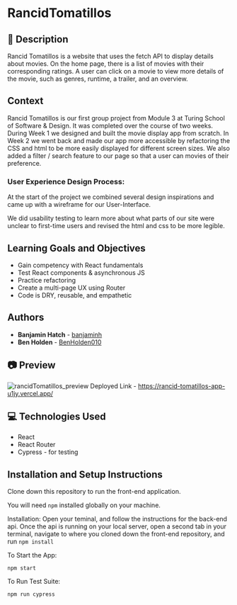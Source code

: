 # RancidTomatillos
## 📝 Description
Rancid Tomatillos is a website that uses the fetch API to display details about movies.  On the home page, there is a list of movies with their corresponding ratings.  A user can click on a movie to view more details of the movie, such as genres, runtime, a trailer, and an overview.

## Context
Rancid Tomatillos is our first group project from Module 3 at Turing School of Software & Design.  It was completed over the course of two weeks.  During Week 1 we designed and built the movie display app from scratch. In Week 2 we went back and made our app more accessible by refactoring the CSS and html to be more easily displayed for different screen sizes. We also added a filter / search feature to our page so that a user can movies of their preference.



### User Experience Design Process: 

At the start of the project we combined several design inspirations and came up with a wireframe for our User-Interface.  

We did usability testing to learn more about what parts of our site were unclear to first-time users and revised the html and css to be more legible.  


## Learning Goals and Objectives
- Gain competency with React fundamentals
- Test React components & asynchronous JS
- Practice refactoring
- Create a multi-page UX using Router
- Code is DRY, reusable, and empathetic



## Authors
* **Banjamin Hatch** -  [banjaminh](https://github.com/banjaminh)
* **Ben Holden** -  [BenHolden010](https://github.com/BenHolden010)


## 📷 Preview
![rancidTomatillos_preview](https://github.com/BenHolden010/rancid-tomatillos-app/assets/126317930/b0f92941-e449-4832-a9ae-d7ef7e63259b)
Deployed Link - https://rancid-tomatillos-app-u1jy.vercel.app/


## 💻 Technologies Used
- React
- React Router
- Cypress - for testing

## Installation and Setup Instructions

Clone down this repository to run the front-end application.

You will need `npm` installed globally on your machine.  

Installation:
 Open your teminal, and follow the instructions for the back-end api. Once the api is running on your local server, open a second tab in your terminal, navigate to where you cloned down the front-end repository, and run `npm install`  

To Start the App:

`npm start`


To Run Test Suite:

`npm run cypress`
